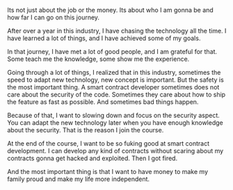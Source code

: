 Its not just about the job or the money. Its about who I am gonna be and how far I can go on this journey.

After over a year in this industry, I have chasing the technology all the time. I have learned a lot of things, and I have achieved some of my goals.

In that journey, I have met a lot of good people, and I am grateful for that. Some teach me the knowledge, some show me the experience.

Going through a lot of things, I realized that in this industry, sometimes the speed to adapt new technology, new concept is important. But the safety is the most important thing. A smart contract developer sometimes does not care about the security of the code. Sometimes they care about how to ship the feature as fast as possible. And sometimes bad things happen.

Because of that, I want to slowing down and focus on the security aspect. You can adapt the new technology later when you have enough knowledge about the security. That is the reason I join the course.

At the end of the course, I want to be so fuking good at smart contract development. I can develop any kind of contracts without scaring about my contracts gonna get hacked and exploited. Then I got fired.

And the most important thing is that I want to have money to make my family proud and make my life more independent.